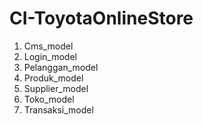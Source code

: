 # CI-ToyotaOnlineStore
1. Cms_model
2. Login_model
3. Pelanggan_model
4. Produk_model
5. Supplier_model
6. Toko_model
7. Transaksi_model
